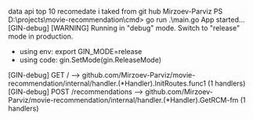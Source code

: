 data api top 10 recomedate i taked from git hub Mirzoev-Parviz 
PS D:\projects\movie-recommendation\cmd> go run .\main.go
App started...
[GIN-debug] [WARNING] Running in "debug" mode. Switch to "release" mode in production.
 - using env:   export GIN_MODE=release
 - using code:  gin.SetMode(gin.ReleaseMode)

[GIN-debug] GET    /                         --> github.com/Mirzoev-Parviz/movie-recommendation/internal/handler.(*Handler).InitRoutes.func1 (1 handlers)
[GIN-debug] POST   /recommendations          --> github.com/Mirzoev-Parviz/movie-recommendation/internal/handler.(*Handler).GetRCM-fm (1 handlers)

